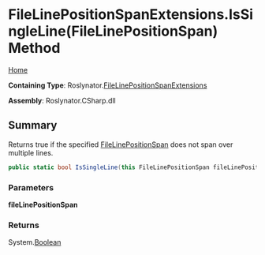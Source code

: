 <a name="_top"></a>

# FileLinePositionSpanExtensions\.IsSingleLine\(FileLinePositionSpan\) Method

[Home](../../../README.md#_top)

**Containing Type**: Roslynator\.[FileLinePositionSpanExtensions](../README.md#_top)

**Assembly**: Roslynator\.CSharp\.dll

## Summary

Returns true if the specified [FileLinePositionSpan](https://docs.microsoft.com/en-us/dotnet/api/microsoft.codeanalysis.filelinepositionspan) does not span over multiple lines\.

```csharp
public static bool IsSingleLine(this FileLinePositionSpan fileLinePositionSpan)
```

### Parameters

**fileLinePositionSpan**

### Returns

System\.[Boolean](https://docs.microsoft.com/en-us/dotnet/api/system.boolean)

